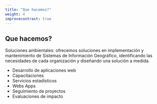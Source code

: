 ```yaml
---
title: "Que hacemos?"
weight: 4
improvecontrast: true
---
```


## Que hacemos?

Soluciones ambientales: ofrecemos soluciones en implementación y mantenimiento de Sistemas de Información Geográfico, identificando las necesidades de cada organización y diseñando una solución a medida.
- Desarrollo de aplicaciones web
- Capacitaciones
- Servicios estadísticos
- Webs Apps
- Seguimiento de proyectos
- Evaluaciones de impacto